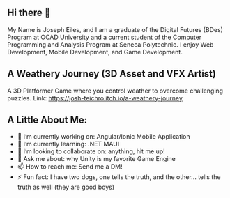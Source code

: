 ## Hi there 👋

My Name is Joseph Eiles, and I am a graduate of the Digital Futures (BDes) Program at OCAD University and a current student of the Computer Programming and Analysis Program at Seneca Polytechnic.
I enjoy Web Development, Mobile Development, and Game Development.

## A Weathery Journey (3D Asset and VFX Artist)
A 3D Platformer Game where you control weather to overcome challenging puzzles.
Link: https://josh-teichro.itch.io/a-weathery-journey

## A Little About Me:
- 🔭 I’m currently working on: Angular/Ionic Mobile Application
- 🌱 I’m currently learning: .NET MAUI
- 👯 I’m looking to collaborate on: anything, hit me up!
- 💬 Ask me about: why Unity is my favorite Game Engine
- 📫 How to reach me: Send me a DM!
- ⚡ Fun fact: I have two dogs, one tells the truth, and the other... tells the truth as well (they are good boys)
